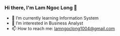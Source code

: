 
### Hi there, I'm Lam Ngoc Long 👋


- 🌱 I’m currently learning Information System 
- 👯 I’m interested in Business Analyst 
- 📫 How to reach me: lamngoclong1004@gmail.com  
